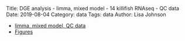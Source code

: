 Title: DGE analysis - limma, mixed model - 14 killifish RNAseq - QC data
Date: 2019-08-04
Category: data
Tags: data
Author: Lisa Johnson

* [limma, mixed model, QC data](files/QC/DE_limma_figs_Aug2019.html)
* [Figures](https://github.com/johnsolk/data/tree/master/content/files/QC/figures)


